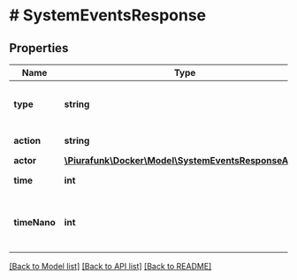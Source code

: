 # # SystemEventsResponse

## Properties

Name | Type | Description | Notes
------------ | ------------- | ------------- | -------------
**type** | **string** | The type of object emitting the event | [optional] 
**action** | **string** | The type of event | [optional] 
**actor** | [**\Piurafunk\Docker\Model\SystemEventsResponseActor**](SystemEventsResponseActor.md) |  | [optional] 
**time** | **int** | Timestamp of event | [optional] 
**timeNano** | **int** | Timestamp of event, with nanosecond accuracy | [optional] 

[[Back to Model list]](../../README.md#documentation-for-models) [[Back to API list]](../../README.md#documentation-for-api-endpoints) [[Back to README]](../../README.md)


